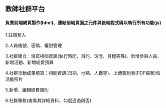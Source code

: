 ## 教師社群平台

#### 負責前端網頁製作(html)、連結前端頁面之元件與後端程式碼以執行所有功能(js)

1.註冊登入

2.人員帳號、密碼、權限管理

3.社群建立：填寫相關資訊(執行時間、目的、理念、目標等等)、新增參與人員、新增活動、新增經費預算

4.社群活動成果填寫：相關資訊(日期、地點、人數等)、上傳簽到表(PDF檔案)和活動照片

5.新增、編輯經費類別

6.社群審核(查看其詳細資料，勾選通過與否)
